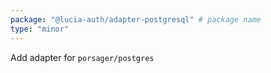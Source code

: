 ```yaml
---
package: "@lucia-auth/adapter-postgresql" # package name
type: "minor"
---
```


Add adapter for `porsager/postgres`
